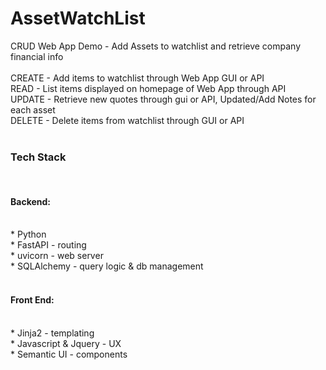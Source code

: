 # AssetWatchList
CRUD Web App Demo - Add Assets to watchlist and retrieve company financial info <br />
<br />
CREATE - Add items to watchlist through Web App GUI or API <br />
READ - List items displayed on homepage of Web App through API <br />
UPDATE - Retrieve new quotes through gui or API, Updated/Add Notes for each asset <br />
DELETE - Delete items from watchlist through GUI or API <br />
<br />
<h3>Tech Stack</h3> <br />
<h4>Backend:</h4><br />
* Python <br />
* FastAPI - routing <br />
* uvicorn - web server <br />
* SQLAlchemy - query logic & db management <br />
<br />
<h4>Front End:</h4><br />
* Jinja2 - templating <br />
* Javascript & Jquery - UX <br />
* Semantic UI - components <br />

